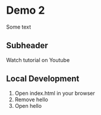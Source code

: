 # Demo 2
Some text

## Subheader
Watch tutorial on Youtube

## Local Development
1. Open index.html in your browser
2. Remove hello
2. Open hello
